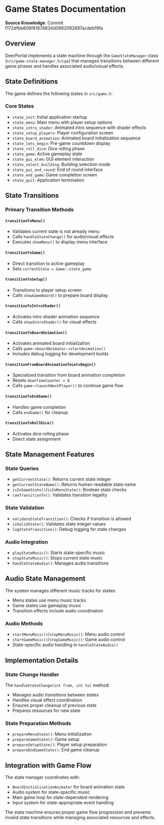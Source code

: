 # Game States Documentation

**Source Knowledge**: Commit f172dfbb606f81674834d0862092697acdeb19fa

## Overview

DeerPortal implements a state machine through the `GameStateManager` class (`src/game-state-manager.h/cpp`) that manages transitions between different game phases and handles associated audio/visual effects.

## State Definitions

The game defines the following states in `src/game.h`:

### Core States
- `state_init`: Initial application startup
- `state_menu`: Main menu with player setup options
- `state_intro_shader`: Animated intro sequence with shader effects
- `state_setup_players`: Player configuration screen
- `state_board_animation`: Animated board initialization sequence
- `state_lets_begin`: Pre-game countdown display
- `state_roll_dice`: Dice rolling phase
- `state_game`: Active gameplay state
- `state_gui_elem`: GUI element interaction
- `state_select_building`: Building selection mode
- `state_gui_end_round`: End of round interface
- `state_end_game`: Game completion screen
- `state_quit`: Application termination

## State Transitions

### Primary Transition Methods

#### `transitionToMenu()`
- Validates current state is not already menu
- Calls `handleStateChange()` for audio/visual effects
- Executes `showMenu()` to display menu interface

#### `transitionToGame()`
- Direct transition to active gameplay
- Sets `currentState = Game::state_game`

#### `transitionToSetup()`
- Transitions to player setup screen
- Calls `showGameBoard()` to prepare board display

#### `transitionToIntroShader()`
- Activates intro shader animation sequence
- Calls `showIntroShader()` for visual effects

#### `transitionToBoardAnimation()`
- Activates animated board initialization
- Calls `game->boardAnimator->startAnimation()`
- Includes debug logging for development builds

#### `transitionFromBoardAnimationToLetsBegin()`
- Specialized transition from board animation completion
- Resets `downTimeCounter = 0`
- Calls `game->launchNextPlayer()` to continue game flow

#### `transitionToEndGame()`
- Handles game completion
- Calls `endGame()` for cleanup

#### `transitionToRollDice()`
- Activates dice rolling phase
- Direct state assignment

## State Management Features

### State Queries
- `getCurrentState()`: Returns current state integer
- `getCurrentStateName()`: Returns human-readable state name
- `isInGameState()`/`isInMenuState()`: Boolean state checks
- `canTransitionTo()`: Validates transition legality

### State Validation
- `validateStateTransition()`: Checks if transition is allowed
- `isValidState()`: Validates state integer values
- `logStateTransition()`: Debug logging for state changes

### Audio Integration
- `playStateMusic()`: Starts state-specific music
- `stopStateMusic()`: Stops current state music
- `handleStateAudio()`: Manages audio transitions

## Audio State Management

The system manages different music tracks for states:
- Menu states use menu music tracks
- Game states use gameplay music
- Transition effects include audio coordination

### Audio Methods
- `startMenuMusic()`/`stopMenuMusic()`: Menu audio control
- `startGameMusic()`/`stopGameMusic()`: Game audio control
- State-specific audio handling in `handleStateAudio()`

## Implementation Details

### State Change Handler
The `handleStateChange(int from, int to)` method:
- Manages audio transitions between states
- Handles visual effect coordination
- Ensures proper cleanup of previous state
- Prepares resources for new state

### State Preparation Methods
- `prepareMenuState()`: Menu initialization
- `prepareGameState()`: Game setup
- `prepareSetupState()`: Player setup preparation
- `prepareEndGameState()`: End game cleanup

## Integration with Game Flow

The state manager coordinates with:
- `BoardInitializationAnimator` for board animation state
- Audio system for state-specific music
- Main game loop for state-dependent rendering
- Input system for state-appropriate event handling

The state machine ensures proper game flow progression and prevents invalid state transitions while managing associated resources and effects.